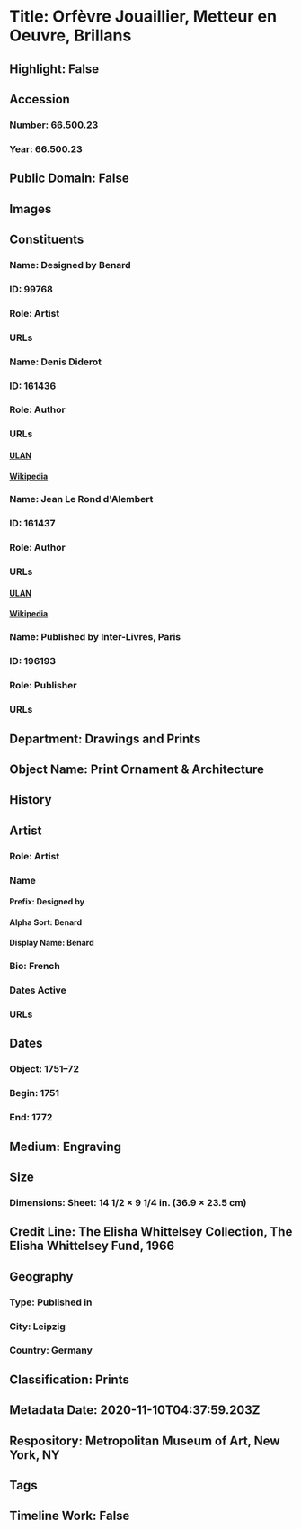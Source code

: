 # Title: Orfèvre Jouaillier, Metteur en Oeuvre, Brillans
## Highlight: False
## Accession
### Number: 66.500.23
### Year: 66.500.23
## Public Domain: False
## Images
## Constituents
### Name: Designed by Benard
### ID: 99768
### Role: Artist
### URLs
### Name: Denis Diderot
### ID: 161436
### Role: Author
### URLs
#### [ULAN](http://vocab.getty.edu/page/ulan/500220298)
#### [Wikipedia](https://www.wikidata.org/wiki/Q448)
### Name: Jean Le Rond d&#39;Alembert
### ID: 161437
### Role: Author
### URLs
#### [ULAN](http://vocab.getty.edu/page/ulan/500220299)
#### [Wikipedia](https://www.wikidata.org/wiki/Q153232)
### Name: Published by Inter-Livres, Paris
### ID: 196193
### Role: Publisher
### URLs
## Department: Drawings and Prints
## Object Name: Print Ornament & Architecture
## History
## Artist
### Role: Artist
### Name
#### Prefix: Designed by
#### Alpha Sort: Benard
#### Display Name: Benard
### Bio: French
### Dates Active
### URLs
## Dates
### Object: 1751–72
### Begin: 1751
### End: 1772
## Medium: Engraving
## Size
### Dimensions: Sheet: 14 1/2 × 9 1/4 in. (36.9 × 23.5 cm)
## Credit Line: The Elisha Whittelsey Collection, The Elisha Whittelsey Fund, 1966
## Geography
### Type: Published in
### City: Leipzig
### Country: Germany
## Classification: Prints
## Metadata Date: 2020-11-10T04:37:59.203Z
## Respository: Metropolitan Museum of Art, New York, NY
## Tags
## Timeline Work: False